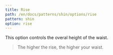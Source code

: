 ```yaml
---
title: Rise
path: /en/docs/patterns/shin/options/rise
pattern: shin
option: rise
---
```


This option controls the overal height of the waist.

> The higher the rise, the higher your waist.